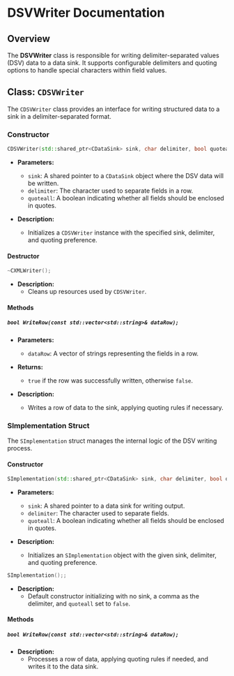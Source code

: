 # DSVWriter Documentation

## Overview

The **DSVWriter** class is responsible for writing delimiter-separated values (DSV) data to a data sink. It supports configurable delimiters and quoting options to handle special characters within field values.

## Class: `CDSVWriter`

The `CDSVWriter` class provides an interface for writing structured data to a sink in a delimiter-separated format.

### Constructor

```cpp
CDSVWriter(std::shared_ptr<CDataSink> sink, char delimiter, bool quoteall);
```

- **Parameters:**
  - `sink`:  A shared pointer to a `CDataSink` object where the DSV data will be written.
  - `delimiter`: The character used to separate fields in a row.
  - `quoteall`: A boolean indicating whether all fields should be enclosed in quotes.

- **Description:**
  - Initializes a `CDSVWriter` instance with the specified sink, delimiter, and quoting preference.

#### Destructor

```cpp
~CXMLWriter();
```

- **Description:**
  - Cleans up resources used by `CDSVWriter`.

#### Methods

##### `bool WriteRow(const std::vector<std::string>& dataRow);`

- **Parameters:**
  - `dataRow`: A vector of strings representing the fields in a row.

- **Returns:**
  - `true` if the row was successfully written, otherwise `false`.

- **Description:**
  - Writes a row of data to the sink, applying quoting rules if necessary.


### SImplementation Struct

The `SImplementation` struct manages the internal logic of the DSV writing process.

#### Constructor

```cpp
SImplementation(std::shared_ptr<CDataSink> sink, char delimiter, bool quoteall);
```

- **Parameters:**
  - `sink`: A shared pointer to a data sink for writing output.
  - `delimiter`: The character used to separate fields.
  - `quoteall`: A boolean indicating whether all fields should be enclosed in quotes.

- **Description:**
  - Initializes an `SImplementation` object with the given sink, delimiter, and quoting preference.

```cpp
SImplementation();;
```
- **Description:**
  - Default constructor initializing with no sink, a comma as the delimiter, and `quoteall` set to `false`.


#### Methods

##### `bool WriteRow(const std::vector<std::string>& dataRow);`

- **Description:**
  - Processes a row of data, applying quoting rules if needed, and writes it to the data sink.